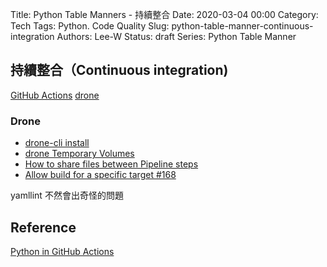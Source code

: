 Title: Python Table Manners - 持續整合
Date: 2020-03-04 00:00
Category: Tech
Tags: Python. Code Quality
Slug: python-table-manner-continuous-integration
Authors: Lee-W
Status: draft
Series: Python Table Manner

## 持續整合（Continuous integration)

[GitHub Actions](https://github.com/actions)
[drone](https://github.com/drone/drone)

### Drone
* [drone-cli install](https://docs.drone.io/cli/install/)
* [drone Temporary Volumes](https://docker-runner.docs.drone.io/configuration/volumes/temporary/)
* [How to share files between Pipeline steps](https://discourse.drone.io/t/how-to-share-files-between-pipeline-steps/3703)
* [Allow build for a specific target #168](https://github.com/drone-plugins/drone-docker/pull/168)

yamllint
不然會出奇怪的問題

## Reference
[Python in GitHub Actions](https://hynek.me/articles/python-github-actions/)
